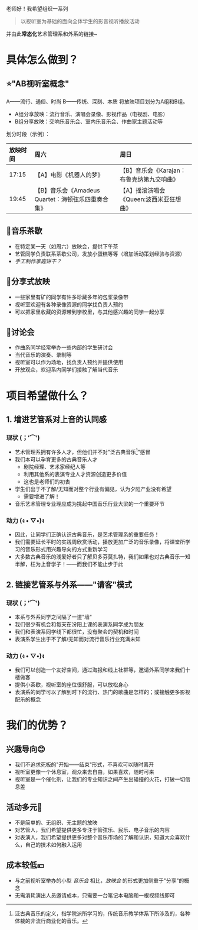 老师好！我希望组织一系列

> 以视听室为基础的面向全体学生的影音视听播放活动

并由此**常态化**艺术管理系和外系的链接~

# 具体怎么做到？
## ⭐"AB视听室概念"
A——流行、通俗、时尚
B——传统、深刻、本质
将放映项目划分为A组和B组。
- A组分享放映：流行音乐、演唱会录像、影视作品（电视剧、电影）
- B组分享放映：交响乐音乐会、室内乐音乐会、作曲家主题活动等

划分时段（示例）：

| 放映时间  | 周六                                | 周日                        |
| :---- | :-------------------------------- | :------------------------ |
| 17:15 | 【A】电影《机器人的梦》                      | 【B】音乐会《Karajan：布鲁克纳第九交响曲》 |
| 19:45 | 【B】音乐会《Amadeus Quartet：海顿弦乐四重奏合集》 | 【A】摇滚演唱会《Queen:波西米亚狂想曲》   |

## 🍵音乐茶歇
- 在特定某一天（如周六）放映会，提供下午茶
- 艺管同学负责联系茶歇公司，发放小蛋糕等等（增加活动策划经验与资源）
- *手工制作家庭饼干？*

## 🎦分享式放映
- 一些家里有矿的同学有许多珍藏多年的包浆录像带
- 视听室欢迎有各种录像资源的同学找负责人预约
- 可以把家里收藏的资源带到学校里，与其他感兴趣的同学一起分享

## 💬讨论会
- 作曲系同学经常举办一些内部的学生研讨会
- 当代音乐的演奏、录制等
- 视听室可以作为场地，找负责人预约并提供使用
- 开放观众，欢迎系内同学们接触了解当代音乐

# 项目希望做什么？
## 1. 增进艺管系对上音的认同感

### 现状 (；′⌒’)
- 艺术管理系拥有许多人才，但他们并不对"泛古典音乐[^1]"感冒
- 我们本可以孕育更多的古典音乐人才
	- 剧院经理、艺术家经纪人等
	- 利用其他系的表演专业人才资源创造更多价值
	- 这也是老师们的初衷
- 学生们出于不了解/无知而对整个行业有偏见，认为夕阳产业没有希望
	- 需要增进了解！
- 音乐艺术管理专业理应成为挑起中国音乐行业大梁的一个重要环节

### 动力 (ง • ▽•)ง
- 因此，让同学们正确认识古典音乐，是艺术管理系的重要任务！
- 我们需要延长平时的实践周欣赏活动，播放更加广泛的音乐录像，将课堂所学习的音乐形式用兴趣导向的方式重新学习
- 大多数古典音乐的浅爱好者只了解贝多芬莫扎特，我们如果也对古典音乐一知半解，枉为上音学子！——而我们不能止步于此

## 2. 链接艺管系与外系——"请客"模式
### 现状 (；′⌒’)
- 本系与外系同学之间隔了一道"墙"
- 我们很少有机会和每天在汾阳上课的表演系同学成为朋友
- 我们和表演系同学线下都很忙，没有聚会的契机和时间
- 表演系学生出于不了解/无知而对流行音乐行业充满未知

### 动力 (ง • ▽•)ง
- 我们可以创造一个友好空间，通过海报和线上社群等，邀请外系同学来我们十楼做客
- 提供小茶歇，视听室的座位很舒服，可以放松身心
- 表演系的同学可以了解到时下的流行、热门的歌曲是怎样的；或接触更多影视配乐的概念



# 我们的优势？
## 兴趣导向😊

- 我们不追求死板的"开始——结束"形式，不喜欢可以随时离开
- 视听室更像一个休息室，观众来去自由，如果喜欢，随时可来
- 视听室是一个催化剂，让我们的专业知识之间产生出碰撞的火花，打破一切信息差
## 活动多元💃

- 不是简单的、无组织、无主题的放映
- 对艺管人，我们希望提供更多专注于管弦乐、民乐、电子音乐的内容
- 对表演人，我们希望提供更多对整个音乐市场的了解和认识，知道大众喜欢什么，自己的技术如何融入运用
## 成本较低💴

- 与之前视听室举办的小型 *音乐会* 相比，*放映会* 的形式更加侧重于"分享"的概念
- 无需消耗演出人员邀请成本，只需要一台笔记本电脑和一根视频线即可


[^1]: 泛古典音乐的定义，指学院派所学习的，传统音乐教学体系下所涉及的，各种体裁的非流行商业化的音乐。
